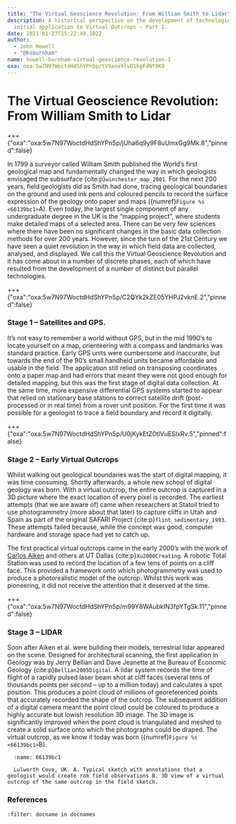 ```yaml
---
title: "The Virtual Geoscience Revolution: From William Smith to Lidar"
description: A historical perspective on the development of technologies with
  initial application to Virtual Outcrops - Part I.
date: 2021-01-27T15:22:49.102Z
author:
  - John Howell
  - "@bsburnham"
name: howell-burnham-virtual-geoscience-revolution-1
oxa: oxa:5w7N97WoctdHdShYPn5p/tV9ana9lvD1kgFdNY9K9
---
```


# The Virtual Geoscience Revolution: From William Smith to Lidar

+++ {"oxa":"oxa:5w7N97WoctdHdShYPn5p/jUha6q9y9F8uUmxGg9Mk.8","pinned":false}

In 1799 a surveyor called William Smith published the World’s first geological map and fundamentally changed the way in which geologists envisaged the subsurface {cite:p}`winchester_map_2001`. For the next 200 years, field geologists did as Smith had done, tracing geological boundaries on the ground and used ink pens and coloured pencils to record the surface expression of the geology onto paper and maps ({numref}`Figure %s <66139bc1>`A). Even today, the largest single component of any undergraduate degree in the UK is the “mapping project”, where students make detailed maps of a selected area. There can be very few sciences where there have been no significant changes in the basic data collection methods for over 200 years. However, since the turn of the 21st Century we have seen a quiet revolution in the way in which field data are collected, analysed, and displayed. We call this the Virtual Geoscience Revolution and it has come about in a number of discrete phases, each of which have resulted from the development of a number of distinct but parallel technologies.

+++ {"oxa":"oxa:5w7N97WoctdHdShYPn5p/C2QYk2kZE05YHPJ2vknE.2","pinned":false}

### Stage 1 – Satellites and GPS.

It’s not easy to remember a world without GPS, but in the mid 1990’s to locate yourself on a map, orienteering with a compass and landmarks was standard practice. Early GPS units were cumbersome and inaccurate, but towards the end of the 90’s small handheld units became affordable and usable in the field. The application still relied on transposing coordinates onto a paper map and had errors that meant they were not good enough for detailed mapping, but this was the first stage of digital data collection. At the same time, more expensive differential GPS systems started to appear that relied on stationary base stations to correct satellite drift (post-processed or in real time) from a rover unit position. For the first time it was possible for a geologist to trace a field boundary and record it digitally.

+++ {"oxa":"oxa:5w7N97WoctdHdShYPn5p/U0jKykEtZ0tIVuESIxRv.5","pinned":false}

### Stage 2 – Early Virtual Outcrops

Whilst walking out geological boundaries was the start of digital mapping, it was time consuming. Shortly afterwards, a whole new school of digital geology was born. With a virtual outcrop, the entire outcrop is captured in a 3D picture where the exact location of every pixel is recorded. The earliest attempts (that we are aware of) came when researchers at Statoil tried to use photogrammetry (more about that later) to capture cliffs in Utah and Spain as part of the original SAFARI Project {cite:p}`flint_sedimentary_1993`. These attempts failed because, while the concept was good, computer hardware and storage space had yet to catch up.

The first practical virtual outcrops came in the early 2000’s with the work of [Carlos Aiken](https://profiles.utdallas.edu/carlos.aiken) and others at UT Dallas {cite:p}`Xu2000Creating`. A robotic Total Station was used to record the location of a few tens of points on a cliff face. This provided a framework onto which photogrammetry was used to produce a photorealistic model of the outcrop. Whilst this work was pioneering, it did not receive the attention that it deserved at the time.

+++ {"oxa":"oxa:5w7N97WoctdHdShYPn5p/m99Y8WAubkIN3fpYTgSk.11","pinned":false}

### Stage 3 – LIDAR

Soon after Aiken et al. were building their models, terrestrial lidar appeared on the scene. Designed for architectural scanning, the first application in Geology was by Jerry Bellian and Dave Jeanette at the Bureau of Economic Geology {cite:p}`Bellian2005Digital`. A lidar system records the time of flight of a rapidly pulsed laser beam shot at cliff faces (several tens of thousands points per second – up to a million today) and calculates a spot position. This produces a point cloud of millions of georeferenced points that accurately recorded the shape of the outcrop. The subsequent addition of a digital camera meant the point cloud could be coloured to produce a highly accurate but lowish resolution 3D image. The 3D image is significantly improved when the point cloud is triangulated and meshed to create a solid surface onto which the photographs could be draped. The virtual outcrop, as we know it today was born ({numref}`Figure %s <66139bc1>`B).

```{figure} images/5w7N97WoctdHdShYPn5p-ohEazLG1tf8Ld9DbnEl3-v1.png
  :name: 66139bc1

  Lulworth Cove, UK. A. Typical sketch with annotations that a geologist would create rom field observations B. 3D view of a virtual outcrop of the same outcrop in the field sketch.
```

### References

```{bibliography}
:filter: docname in docnames
```

